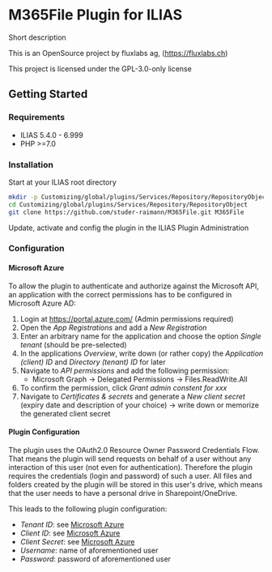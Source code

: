 # M365File Plugin for ILIAS

Short description

This is an OpenSource project by fluxlabs ag, (https://fluxlabs.ch)

This project is licensed under the GPL-3.0-only license

## Getting Started

### Requirements

* ILIAS 5.4.0 - 6.999
* PHP >=7.0

### Installation

Start at your ILIAS root directory

```bash
mkdir -p Customizing/global/plugins/Services/Repository/RepositoryObject
cd Customizing/global/plugins/Services/Repository/RepositoryObject
git clone https://github.com/studer-raimann/M365File.git M365File
```

Update, activate and config the plugin in the ILIAS Plugin Administration

### Configuration

#### Microsoft Azure
To allow the plugin to authenticate and authorize against the Microsoft API, an application with the correct permissions has to be configured in Microsoft Azure AD:
1. Login at https://portal.azure.com/ (Admin permissions required)
2. Open the *App Registrations* and add a *New Registration*
3. Enter an arbitrary name for the application and choose the option *Single tenant* (should be pre-selected)
4. In the applications *Overview*, write down (or rather copy) the *Application (client) ID* and *Directory (tenant) ID* for later  
5. Navigate to *API permissions* and add the following permission:
    * Microsoft Graph -> Delegated Permissions ->
      Files.ReadWrite.All
6. To confirm the permission, click *Grant admin constent for xxx*
7. Navigate to *Certificates & secrets* and generate a *New client secret* (expiry date and description of your choice) -> write down or memorize the generated client secret

#### Plugin Configuration
The plugin uses the OAuth2.0 Resource Owner Password Credentials Flow. That means the plugin will send requests on behalf of a user without any interaction of this user (not even for authentication). Therefore the plugin requires the credentials (login and password) of such a user. All files and folders created by the plugin will be stored in this user's drive, which means that the user needs to have a personal drive in Sharepoint/OneDrive.

This leads to the following plugin configuration:
* *Tenant ID*: see [Microsoft Azure](#microsoft-azure)
* *Client ID*: see [Microsoft Azure](#microsoft-azure)
* *Client Secret*: see [Microsoft Azure](#microsoft-azure)
* *Username*: name of aforementioned user
* *Password*: password of aforementioned user

